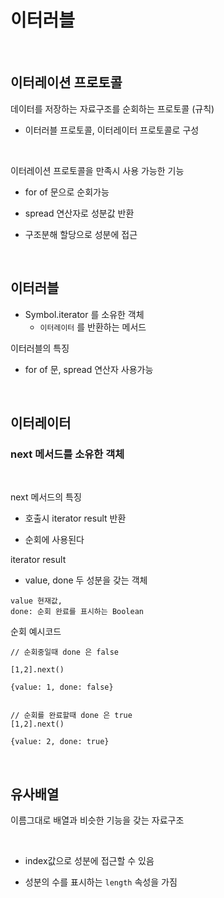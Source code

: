 # 이터러블

<br>

## 이터레이션 프로토콜

데이터를 저장하는 자료구조를 순회하는 프로토콜 (규칙)

- 이터러블 프로토콜, 이터레이터 프로토콜로 구성

<br>

이터레이션 프로토콜을 만족시 사용 가능한 기능

- for of 문으로 순회가능

- spread 연산자로 성분값 반환

- 구조분해 할당으로 성분에 접근

<br>

## 이터러블

- Symbol.iterator 를 소유한 객체
  - `이터레이터` 를 반환하는 메서드

이터러블의 특징

- for of 문, spread 연산자 사용가능

<br>

## 이터레이터

### next 메서드를 소유한 객체

<br>

next 메서드의 특징

- 호출시 iterator result 반환

- 순회에 사용된다

iterator result

- value, done 두 성분을 갖는 객체

```
value 현재값,
done: 순회 완료를 표시하는 Boolean
```

순회 예시코드

```
// 순회중일때 done 은 false

[1,2].next()

{value: 1, done: false}


// 순회를 완료할때 done 은 true
[1,2].next()

{value: 2, done: true}
```

<br>

## 유사배열

이름그대로 배열과 비슷한 기능을 갖는 자료구조

<br>

- index값으로 성분에 접근할 수 있음

- 성분의 수를 표시하는 `length` 속성을 가짐
